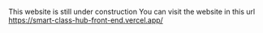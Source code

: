 This website is still under construction
You can visit the website in this url
https://smart-class-hub-front-end.vercel.app/
